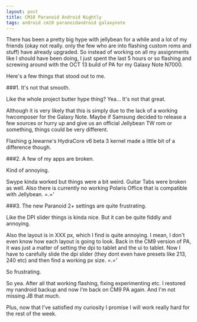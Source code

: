 ```yaml
---
layout: post
title: CM10 Paranoid Android Nightly
tags: android cm10 paranoidandroid galaxynote
---
```


There has been a pretty big hype with jellybean for a while and a lot of my friends (okay not really. only the few who are into flashing custom roms and stuff) have already upgraded.
 So instead of working on all my assignments like I should have been doing, I just spent the last 5 hours or so flashing and screwing around with the OCT 13 build of PA for my Galaxy Note N7000.

Here's a few things that stood out to me.

###1. It's not that smooth.

Like the whole project butter hype thing? Yea... It's not that great.

Although it is very likely that this is simply due to the lack of a working hwcomposer for the Galaxy Note. Maybe if Samsung decided to release a few sources or hurry up and give us an official Jellybean TW rom or something, things could be very different.

 Flashing g.lewarne's HydraCore v6 beta 3 kernel made a little bit of a difference though.


###2. A few of my apps are broken.
 
Kind of annoying.

Swype kinda worked but things were a bit weird. Guitar Tabs were broken as well.
Also there is currently no working Polaris Office that is compatible with Jellybean. =.='


###3. The new Paranoid 2+ settings are quite frustrating.

Like the DPI slider things is kinda nice. But it can be quite fiddly and annoying.

Also the layout is in XXX px, which I find is quite annoying. I mean, I don't even know how each layout is going to look. Back in the CM9 version of PA, it was just a matter of setting the dpi to tablet and the ui to tablet.
 Now I have to carefully slide the dpi slider (they dont even have presets like 213, 240 etc) and then find a working px size. =.='

So frustrating.

So yea.
 After all that working flashing, fixing experimenting etc. I restored my nandroid backup and now I'm back on CM9 PA again.
 And I'm not missing JB that much.

Plus, now that I've satisfied my curiosity I promise I will work really hard for the rest of the week.

